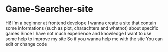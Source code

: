 # Game-Searcher-site
Hi! I'm a beginner at frontend develope
I wanna create a site that contain some informations
(such as plot, charachters and whatnot)
about specific games
Since I have not much experience and knowledge 
I want to use some help to improve my site
So if you wanna help me with the site
You can edit or change code 

